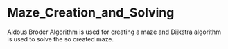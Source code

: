 # Maze_Creation_and_Solving
Aldous Broder Algorithm is used for creating a maze and Dijkstra algorithm is used to solve the so created maze.
